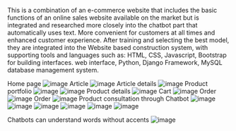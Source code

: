 This is a combination of an e-commerce website that includes the basic functions of an online sales website available on the market but is integrated and researched more closely into the chatbot part that automatically uses text. More convenient for customers at all times and enhanced customer experience.
After training and selecting the best model, they are integrated into the Website based construction system, with supporting tools and languages such as: HTML, CSS, Javascript, Bootstrap for building interfaces. web interface, Python, Django Framework, MySQL database management system.

Home page
![image](https://github.com/loanduong02/e-commerce-stores-with-chatbot-integration/assets/142495046/a231ac6b-ef50-46ef-96c6-7c51acaf32d3)
Article
![image](https://github.com/loanduong02/e-commerce-stores-with-chatbot-integration/assets/142495046/cd7502b1-2b2e-4e31-b212-8d6bd3b5e900)
Article details
![image](https://github.com/loanduong02/e-commerce-stores-with-chatbot-integration/assets/142495046/fd9ee1b3-8b3d-4052-a241-2dd1a9bdd3a6)
Product portfolio
![image](https://github.com/loanduong02/e-commerce-stores-with-chatbot-integration/assets/142495046/79e1a769-795e-4b12-9b65-1bbdbcf7fd2c)
![image](https://github.com/loanduong02/e-commerce-stores-with-chatbot-integration/assets/142495046/b265ec25-84be-49f3-84ae-a1f28662b2f0)
Product details
![image](https://github.com/loanduong02/e-commerce-stores-with-chatbot-integration/assets/142495046/e904ca80-3c28-4825-a6af-4521ee380684)
Cart
![image](https://github.com/loanduong02/e-commerce-stores-with-chatbot-integration/assets/142495046/8a67478c-0f94-47f4-b218-6ed4c65b54d1)
Order
![image](https://github.com/loanduong02/e-commerce-stores-with-chatbot-integration/assets/142495046/77bad333-2fed-41f1-8830-43b84cb01e64)
Order
![image](https://github.com/loanduong02/e-commerce-stores-with-chatbot-integration/assets/142495046/d87973a5-831b-4149-b741-e1205f11cd75)
Product consultation through Chatbot
![image](https://github.com/loanduong02/e-commerce-stores-with-chatbot-integration/assets/142495046/a9853009-93c6-4d1d-80f3-cf689c54202c)
![image](https://github.com/loanduong02/e-commerce-stores-with-chatbot-integration/assets/142495046/1fdc8d73-7494-4e21-8d3b-79e818b50a67)
![image](https://github.com/loanduong02/e-commerce-stores-with-chatbot-integration/assets/142495046/d782794f-3dd5-4939-bedf-eca06729433e)
![image](https://github.com/loanduong02/e-commerce-stores-with-chatbot-integration/assets/142495046/94505706-b837-4954-a235-eb4ade1c5d66)
![image](https://github.com/loanduong02/e-commerce-stores-with-chatbot-integration/assets/142495046/e22d9145-e37b-4425-b36a-262214545c6c)
![image](https://github.com/loanduong02/e-commerce-stores-with-chatbot-integration/assets/142495046/6ec6b684-9a1c-4ae3-950f-76382380f47f)

Chatbots can understand words without accents
![image](https://github.com/loanduong02/e-commerce-stores-with-chatbot-integration/assets/142495046/007c6eb6-e7fe-4599-8d10-478b1b2622dc)





